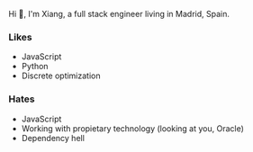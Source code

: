 Hi 👋, I'm Xiang, a full stack engineer living in Madrid, Spain.

### Likes
* JavaScript
* Python
* Discrete optimization

### Hates
* JavaScript
* Working with propietary technology (looking at you, Oracle)
* Dependency hell
